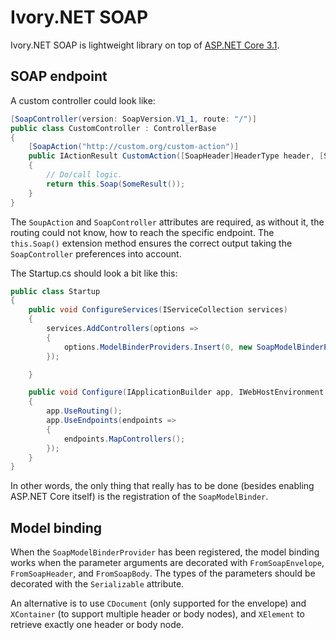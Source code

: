 # Ivory.NET SOAP
Ivory.NET SOAP is lightweight library on top of
[ASP.NET Core 3.1](https://docs.microsoft.com/en-us/aspnet/core).

## SOAP endpoint
A custom controller could look like:
``` C#
[SoapController(version: SoapVersion.V1_1, route: "/")]
public class CustomController : ControllerBase
{
    [SoapAction("http://custom.org/custom-action")]
    public IActionResult CustomAction([SoapHeader]HeaderType header, [SoapBody]CustomType request)
    {
        // Do/call logic.
        return this.Soap(SomeResult());
    }
}
```
The `SoupAction` and `SoapController` attributes are required, as without
it, the routing could not know, how to reach the specific endpoint. The 
`this.Soap()` extension method ensures the correct output taking the 
`SoapController` preferences into account.

The Startup.cs should look a bit like this:

``` C#
public class Startup
{
    public void ConfigureServices(IServiceCollection services)
    {
        services.AddControllers(options =>
        {
            options.ModelBinderProviders.Insert(0, new SoapModelBinderProvider());
        });

    }

    public void Configure(IApplicationBuilder app, IWebHostEnvironment env)
    {
        app.UseRouting();
        app.UseEndpoints(endpoints =>
        {
            endpoints.MapControllers();
        });
    }
}
```
In other words, the only thing that really has to be done (besides enabling
ASP.NET Core itself) is the registration of the `SoapModelBinder`.

## Model binding
When the `SoapModelBinderProvider` has been registered, the model binding works
when the parameter arguments are decorated with `FromSoapEnvelope`,
`FromSoapHeader`, and `FromSoapBody`. The types of the parameters should be
decorated with  the `Serializable` attribute.

An alternative is to use `CDocument` (only supported for the envelope) and
`XContainer` (to support multiple header or body nodes), and `XElement`
to retrieve exactly one header or body node.
